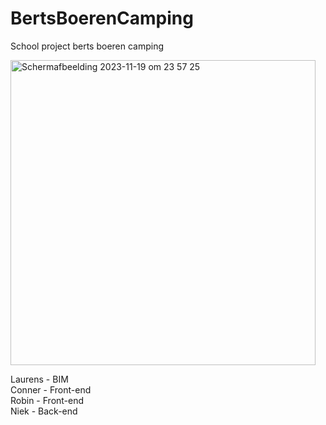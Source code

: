 # BertsBoerenCamping
School project berts boeren camping

<img width="488" alt="Scherm­afbeelding 2023-11-19 om 23 57 25" src="https://github.com/LaulensW/BertsBoerenCamping/assets/61787845/12274e8c-53b1-4e9d-81e7-1c9a65af76bb">

Laurens - BIM <br>
Conner - Front-end <br>
Robin - Front-end <br>
Niek - Back-end <br>


